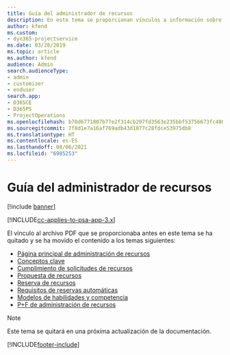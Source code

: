 ```yaml
---
title: Guía del administrador de recursos
description: En este tema se proporcionan vínculos a información sobre la administración de recursos en Project Service Automation.
author: kfend
ms.custom:
- dyn365-projectservice
ms.date: 03/28/2019
ms.topic: article
ms.author: kfend
audience: Admin
search.audienceType:
- admin
- customizer
- enduser
search.app:
- D365CE
- D365PS
- ProjectOperations
ms.openlocfilehash: b78d6771807b77e2f314cb297fd3563e235bbf53756673fc480df09e9b84dbbf
ms.sourcegitcommit: 7f8d1e7a16af769adb43d1877c28fdce53975db8
ms.translationtype: HT
ms.contentlocale: es-ES
ms.lasthandoff: 08/06/2021
ms.locfileid: "6985253"
---
```

# <a name="resource-management-guide"></a>Guía del administrador de recursos

[!include [banner](../../includes/psa-now-project-operations.md)]

[!INCLUDE[cc-applies-to-psa-app-3.x](../../includes/cc-applies-to-psa-app-3x.md)]

El vínculo al archivo PDF que se proporcionaba antes en este tema se ha quitado y se ha movido el contenido a los temas siguientes:

- [Página principal de administración de recursos](../resource-management-home-page.md)
- [Conceptos clave](../reports-key-concepts.md)
- [Cumplimiento de solicitudes de recursos](../resource-management-fulfill-requests.md)
- [Propuesta de recursos](../resource-management-propose-resources.md)
- [Reserva de recursos](../resource-management-book-resources-scheduleboard.md)
- [Requisitos de reservas automáticas](../resource-management-softbook-requirements.md)
- [Modelos de habilidades y competencia](../resource-management-skills-proficiency.md)
- [P+F de administración de recursos](../resource-management-faq.md)

> [!NOTE]
> Este tema se quitará en una próxima actualización de la documentación. 


[!INCLUDE[footer-include](../../includes/footer-banner.md)]